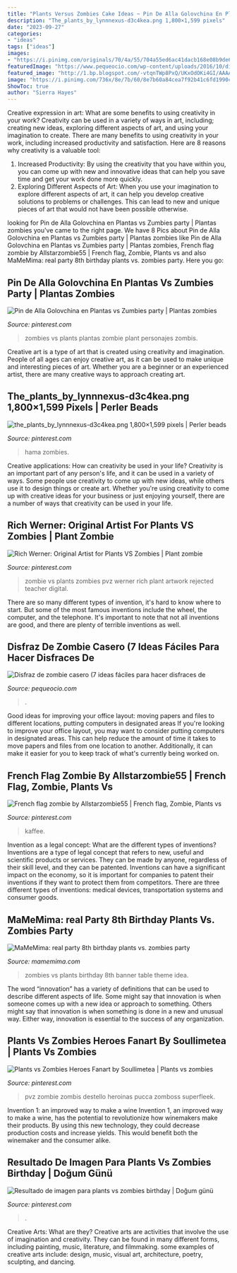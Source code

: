 ```yaml
---
title: "Plants Versus Zombies Cake Ideas ~ Pin De Alla Golovchina En Plantas Vs Zumbies Party"
description: "The_plants_by_lynnnexus-d3c4kea.png 1,800×1,599 pixels"
date: "2023-09-27"
categories:
- "ideas"
tags: ["ideas"]
images:
- "https://i.pinimg.com/originals/70/4a/55/704a55ed6ac41dacb168e08b9de6caf4.png"
featuredImage: "https://www.pequeocio.com/wp-content/uploads/2016/10/disfraz-halloween-zombie-6.jpg"
featured_image: "http://1.bp.blogspot.com/-vtqnTWp8PxQ/UKxOdOKi4GI/AAAAAAAAAtk/wR1oiYN8VKY/w1200-h630-p-k-no-nu/8_bday_party_1.jpg"
image: "https://i.pinimg.com/736x/8e/7b/60/8e7b60a84cea7f92b41c6fd1990cba19--pvz-zombie-party.jpg"
ShowToc: true
author: "Sierra Hayes"
---
```



Creative expression in art: What are some benefits to using creativity in your work?
Creativity can be used in a variety of ways in art, including; creating new ideas, exploring different aspects of art, and using your imagination to create. There are many benefits to using creativity in your work, including increased productivity and satisfaction. Here are 8 reasons why creativity is a valuable tool: 
1. Increased Productivity: By using the creativity that you have within you, you can come up with new and innovative ideas that can help you save time and get your work done more quickly.
2. Exploring Different Aspects of Art: When you use your imagination to explore different aspects of art, it can help you develop creative solutions to problems or challenges. This can lead to new and unique pieces of art that would not have been possible otherwise. 

	

		
looking for Pin de Alla Golovchina en Plantas vs Zumbies party | Plantas zombies you've came to the right page. We have 8 Pics about Pin de Alla Golovchina en Plantas vs Zumbies party | Plantas zombies like Pin de Alla Golovchina en Plantas vs Zumbies party | Plantas zombies, French flag zombie by Allstarzombie55 | French flag, Zombie, Plants vs and also MaMeMima: real party 8th birthday plants vs. zombies party. Here you go:
		
    
## Pin De Alla Golovchina En Plantas Vs Zumbies Party | Plantas Zombies

<img loading=lazy src="https://i.pinimg.com/736x/4d/e5/27/4de5270005fa69256c4801601b5a8821--plants-vs-zombies--plant-zombie.jpg" onerror="this.onerror=null;this.src='https://tse1.mm.bing.net/th?id=OIP.5tqZ5tkJk6BgwMR00WIefQHaHR&amp;pid=15.1';" alt="Pin de Alla Golovchina en Plantas vs Zumbies party | Plantas zombies">

_Source: pinterest.com_

>zombies vs plants plantas zombie plant personajes zombis. 

	

Creative art is a type of art that is created using creativity and imagination. People of all ages can enjoy creative art, as it can be used to make unique and interesting pieces of art. Whether you are a beginner or an experienced artist, there are many creative ways to approach creating art.

    
## The_plants_by_lynnnexus-d3c4kea.png 1,800×1,599 Pixels | Perler Beads

<img loading=lazy src="https://i.pinimg.com/originals/70/4a/55/704a55ed6ac41dacb168e08b9de6caf4.png" onerror="this.onerror=null;this.src='https://tse4.mm.bing.net/th?id=OIP.i7eB-_Vh46kNZEtf0mNakgHaGl&amp;pid=15.1';" alt="the_plants_by_lynnnexus-d3c4kea.png 1,800×1,599 pixels | Perler beads">

_Source: pinterest.com_

>hama zombies. 

	

Creative applications: How can creativity be used in your life?
Creativity is an important part of any person's life, and it can be used in a variety of ways. Some people use creativity to come up with new ideas, while others use it to design things or create art. Whether you're using creativity to come up with creative ideas for your business or just enjoying yourself, there are a number of ways that creativity can be used in your life.

    
## Rich Werner: Original Artist For Plants VS Zombies | Plant Zombie

<img loading=lazy src="https://i.pinimg.com/736x/8e/7b/60/8e7b60a84cea7f92b41c6fd1990cba19--pvz-zombie-party.jpg" onerror="this.onerror=null;this.src='https://tse3.mm.bing.net/th?id=OIP.-5YQjCOmnwmW1LJYpyaLyAHaLg&amp;pid=15.1';" alt="Rich Werner: Original Artist for Plants VS Zombies | Plant zombie">

_Source: pinterest.com_

>zombie vs plants zombies pvz werner rich plant artwork rejected teacher digital. 

	

There are so many different types of invention, it's hard to know where to start. But some of the most famous inventions include the wheel, the computer, and the telephone. It's important to note that not all inventions are good, and there are plenty of terrible inventions as well.

    
## Disfraz De Zombie Casero (7 Ideas Fáciles Para Hacer Disfraces De

<img loading=lazy src="https://www.pequeocio.com/wp-content/uploads/2016/10/disfraz-halloween-zombie-6.jpg" onerror="this.onerror=null;this.src='https://tse1.mm.bing.net/th?id=OIP.UdbB7hx_AgNUtQ8rbOnv8QHaJ4&amp;pid=15.1';" alt="Disfraz de zombie casero (7 ideas fáciles para hacer disfraces de">

_Source: pequeocio.com_

>. 

	

Good ideas for improving your office layout: moving papers and files to different locations, putting computers in designated areas
If you're looking to improve your office layout, you may want to consider putting computers in designated areas. This can help reduce the amount of time it takes to move papers and files from one location to another. Additionally, it can make it easier for you to keep track of what's currently being worked on.

    
## French Flag Zombie By Allstarzombie55 | French Flag, Zombie, Plants Vs

<img loading=lazy src="https://i.pinimg.com/736x/f1/54/05/f154056ba0343461e8c7f4c676bc5034.jpg" onerror="this.onerror=null;this.src='https://tse1.mm.bing.net/th?id=OIP.qvV0XGEqVmWyV0QunImZ0AHaKK&amp;pid=15.1';" alt="French flag zombie by Allstarzombie55 | French flag, Zombie, Plants vs">

_Source: pinterest.com_

>kaffee. 

	

Invention as a legal concept: What are the different types of inventions?
Inventions are a type of legal concept that refers to new, useful and scientific products or services. They can be made by anyone, regardless of their skill level, and they can be patented. Inventions can have a significant impact on the economy, so it is important for companies to patent their inventions if they want to protect them from competitors. There are three different types of inventions: medical devices, transportation systems and consumer goods.

    
## MaMeMima: real Party 8th Birthday Plants Vs. Zombies Party

<img loading=lazy src="http://1.bp.blogspot.com/-vtqnTWp8PxQ/UKxOdOKi4GI/AAAAAAAAAtk/wR1oiYN8VKY/w1200-h630-p-k-no-nu/8_bday_party_1.jpg" onerror="this.onerror=null;this.src='https://tse4.mm.bing.net/th?id=OIP.vUHnxra-X4hJfYLVrpiJXwHaD4&amp;pid=15.1';" alt="MaMeMima: real party 8th birthday plants vs. zombies party">

_Source: mamemima.com_

>zombies vs plants birthday 8th banner table theme idea. 

	

The word “innovation” has a variety of definitions that can be used to describe different aspects of life. Some might say that innovation is when someone comes up with a new idea or approach to something. Others might say that innovation is when something is done in a new and unusual way. Either way, innovation is essential to the success of any organization.

    
## Plants Vs Zombies Heroes Fanart By Soullimetea | Plants Vs Zombies

<img loading=lazy src="https://i.pinimg.com/736x/63/8a/61/638a61eb83a5f25ae86eb3276a557786.jpg" onerror="this.onerror=null;this.src='https://tse3.mm.bing.net/th?id=OIP.p13sRiCyj-QKA3B1sce_vgHaI4&amp;pid=15.1';" alt="Plants vs Zombies Heroes Fanart by Soullimetea | Plants vs zombies">

_Source: pinterest.com_

>pvz zombie zombis destello heroinas pucca zomboss superfleek. 

	

Invention 1: an improved way to make a wine
Invention 1, an improved way to make a wine, has the potential to revolutionize how winemakers make their products. By using this new technology, they could decrease production costs and increase yields. This would benefit both the winemaker and the consumer alike.

    
## Resultado De Imagen Para Plants Vs Zombies Birthday | Doğum Günü

<img loading=lazy src="https://i.pinimg.com/736x/07/59/9b/07599b92754c293190690f0566387b7d.jpg" onerror="this.onerror=null;this.src='https://tse2.mm.bing.net/th?id=OIP.uOlomfPjWm9bkcBfaOsbkgAAAA&amp;pid=15.1';" alt="Resultado de imagen para plants vs zombies birthday | Doğum günü">

_Source: pinterest.com_

>. 

	

Creative Arts: What are they?
Creative arts are activities that involve the use of imagination and creativity. They can be found in many different forms, including painting, music, literature, and filmmaking. some examples of creative arts include: design, music, visual art, architecture, poetry, sculpting, and dancing.

